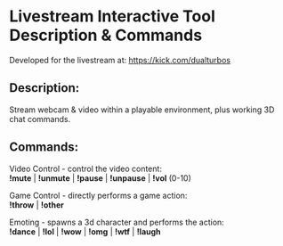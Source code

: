 # Livestream Interactive Tool Description & Commands

Developed for the livestream at: https://kick.com/dualturbos
## Description:  
Stream webcam & video within a playable environment, plus working 3D chat commands.

## Commands:
Video Control - control the video content:  
__!mute__ | __!unmute__ | __!pause__ | __!unpause__ | __!vol__ (0-10)  
  
Game Control - directly performs a game action:  
__!throw__ | __!other__  
  
Emoting - spawns a 3d character and performs the action:  
__!dance__ | __!lol__ | __!wow__ | __!omg__ | __!wtf__ | __!laugh__

